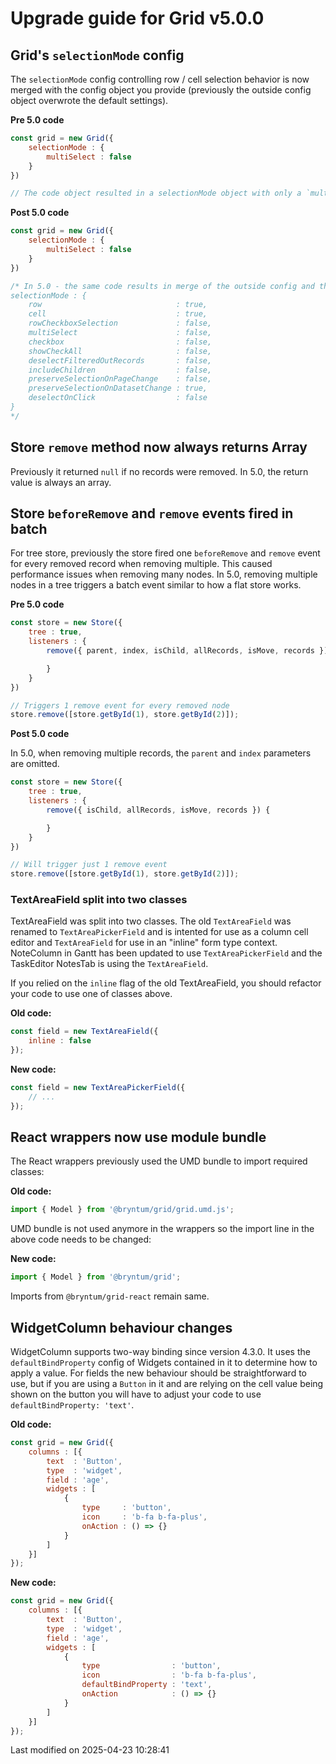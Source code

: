 # Upgrade guide for Grid v5.0.0

## Grid's `selectionMode` config

The `selectionMode` config controlling row / cell selection behavior is now merged with the config object
you provide (previously the outside config object overwrote the default settings).

**Pre 5.0 code**

```javascript
const grid = new Grid({
    selectionMode : {
        multiSelect : false
    }
})

// The code object resulted in a selectionMode object with only a `multiSelect` property.
```

**Post 5.0 code**

```javascript
const grid = new Grid({
    selectionMode : {
        multiSelect : false
    }
})

/* In 5.0 - the same code results in merge of the outside config and the defaults, i.e.:
selectionMode : {
    row                              : true,
    cell                             : true,
    rowCheckboxSelection             : false,
    multiSelect                      : false,
    checkbox                         : false,
    showCheckAll                     : false,
    deselectFilteredOutRecords       : false,
    includeChildren                  : false,
    preserveSelectionOnPageChange    : false,
    preserveSelectionOnDatasetChange : true,
    deselectOnClick                  : false
}
*/
```

## Store `remove` method now always returns Array

Previously it returned `null` if no records were removed. In 5.0, the return value is always an array.


## Store `beforeRemove` and `remove` events fired in batch

For tree store, previously the store fired one `beforeRemove` and `remove` event for every removed record when
removing multiple. This caused performance issues when removing many nodes. In 5.0, removing multiple nodes in a tree
triggers a batch event similar to how a flat store works.


**Pre 5.0 code**

```javascript
const store = new Store({
    tree : true,
    listeners : {
        remove({ parent, index, isChild, allRecords, isMove, records }) {

        }
    }
})

// Triggers 1 remove event for every removed node
store.remove([store.getById(1), store.getById(2)]);
```


**Post 5.0 code**

In 5.0, when removing multiple records, the `parent` and `index` parameters are omitted.

```javascript
const store = new Store({
    tree : true,
    listeners : {
        remove({ isChild, allRecords, isMove, records }) {

        }
    }
})

// Will trigger just 1 remove event
store.remove([store.getById(1), store.getById(2)]);
```

### TextAreaField split into two classes

TextAreaField was split into two classes. The old `TextAreaField` was renamed to `TextAreaPickerField` and is intented
for use as a column cell editor and `TextAreaField` for use in an "inline" form type context. NoteColumn in Gantt has been
updated to use `TextAreaPickerField` and the TaskEditor NotesTab is using the `TextAreaField`.

If you relied on the `inline` flag of the old TextAreaField, you should refactor your code to use one of classes above.

**Old code:**

```javascript
const field = new TextAreaField({
    inline : false
});
```

**New code:**

```javascript
const field = new TextAreaPickerField({
    // ...
});
```

## React wrappers now use module bundle

The React wrappers previously used the UMD bundle to import required classes:

**Old code:**
```javascript
import { Model } from '@bryntum/grid/grid.umd.js';
```

UMD bundle is not used anymore in the wrappers so the import line in the above code needs to be changed:

**New code:**
```javascript
import { Model } from '@bryntum/grid';
```

Imports from `@bryntum/grid-react` remain same.


## WidgetColumn behaviour changes

WidgetColumn supports two-way binding since version 4.3.0. It uses the `defaultBindProperty` config of Widgets 
contained in it to determine how to apply a value. For fields the new behaviour should be straightforward to use, but
if you are using a `Button` in it and are relying on the cell value being shown on the button you will have to adjust 
your code to use `defaultBindProperty: 'text'`.

**Old code:**
```javascript
const grid = new Grid({
    columns : [{
        text  : 'Button',
        type  : 'widget',
        field : 'age',
        widgets : [
            {
                type     : 'button',
                icon     : 'b-fa b-fa-plus',
                onAction : () => {}
            }
        ]
    }]
});
```

**New code:**
```javascript
const grid = new Grid({
    columns : [{
        text  : 'Button',
        type  : 'widget',
        field : 'age',
        widgets : [
            {
                type                : 'button',
                icon                : 'b-fa b-fa-plus',
                defaultBindProperty : 'text',
                onAction            : () => {}
            }
        ]
    }]
});
```


<p class="last-modified">Last modified on 2025-04-23 10:28:41</p>